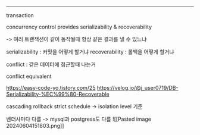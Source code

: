 
---

transaction

concurrency control provides serializability & recoverability

-> 여러 트랜잭션이 같이 동작될때 항상 같은 결과를 낼 수 있느냐

serializability : 커밋을 어떻게 할거냐
recoverability : 롤백을 어떻게 할거냐

conflict : 같은 데이터에 접근할때 나는거

conflict equivalent

https://easy-code-yo.tistory.com/25
https://velog.io/@j_user0719/DB-Serializability-%EC%99%80-Recoverable

cascading rollback
strict schedule
-> isolation level 기준

벤더사마다 다름 -> mysql과 postgress도 다름
![[Pasted image 20240604151803.png]]